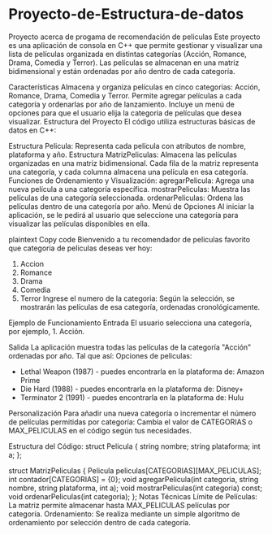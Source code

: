 # Proyecto-de-Estructura-de-datos
Proyecto acerca de progama de recomendación de peliculas
Este proyecto es una aplicación de consola en C++ que permite gestionar y visualizar una lista de películas organizada en distintas categorías (Acción, Romance, Drama, Comedia y Terror). Las películas se almacenan en una matriz bidimensional y están ordenadas por año dentro de cada categoría.

Características
Almacena y organiza películas en cinco categorías: Acción, Romance, Drama, Comedia y Terror.
Permite agregar películas a cada categoría y ordenarlas por año de lanzamiento.
Incluye un menú de opciones para que el usuario elija la categoría de películas que desea visualizar.
Estructura del Proyecto
El código utiliza estructuras básicas de datos en C++:

Estructura Pelicula: Representa cada película con atributos de nombre, plataforma y año.
Estructura MatrizPeliculas: Almacena las películas organizadas en una matriz bidimensional. Cada fila de la matriz representa una categoría, y cada columna almacena una película en esa categoría.
Funciones de Ordenamiento y Visualización:
agregarPelicula: Agrega una nueva película a una categoría específica.
mostrarPeliculas: Muestra las películas de una categoría seleccionada.
ordenarPeliculas: Ordena las películas dentro de una categoría por año.
Menú de Opciones
Al iniciar la aplicación, se le pedirá al usuario que seleccione una categoría para visualizar las películas disponibles en ella.

plaintext
Copy code
Bienvenido a tu recomendador de peliculas favorito que categoria de peliculas deseas ver hoy:
1. Accion
2. Romance
3. Drama
4. Comedia
5. Terror
Ingrese el numero de la categoria:
Según la selección, se mostrarán las películas de esa categoría, ordenadas cronológicamente.

Ejemplo de Funcionamiento
Entrada
El usuario selecciona una categoría, por ejemplo, 1. Acción.

Salida
La aplicación muestra todas las películas de la categoría "Acción" ordenadas por año.
Tal que así:
Opciones de peliculas:
- Lethal Weapon (1987) - puedes encontrarla en la plataforma de: Amazon Prime
- Die Hard (1988) - puedes encontrarla en la plataforma de: Disney+
- Terminator 2 (1991) - puedes encontrarla en la plataforma de: Hulu

Personalización
Para añadir una nueva categoría o incrementar el número de películas permitidas por categoría:
Cambia el valor de CATEGORIAS o MAX_PELICULAS en el código según tus necesidades.

Estructura del Código:
struct Pelicula {
    string nombre;
    string plataforma;
    int a;
};

struct MatrizPeliculas {
    Pelicula peliculas[CATEGORIAS][MAX_PELICULAS];
    int contador[CATEGORIAS] = {0};
    void agregarPelicula(int categoria, string nombre, string plataforma, int a);
    void mostrarPeliculas(int categoria) const;
    void ordenarPeliculas(int categoria);
};
Notas Técnicas
Límite de Películas: La matriz permite almacenar hasta MAX_PELICULAS películas por categoría.
Ordenamiento: Se realiza mediante un simple algoritmo de ordenamiento por selección dentro de cada categoría.
